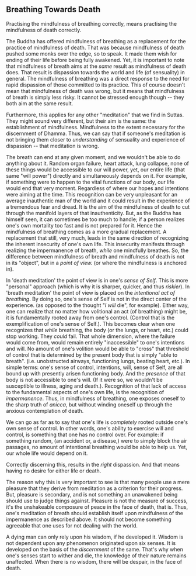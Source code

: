 
## Breathing Towards Death

Practising the mindfulness of breathing correctly, means practising the mindfulness of death correctly.

The Buddha has offered mindfulness of breathing as a replacement for the practice of mindfulness of death. That was because mindfulness of death pushed some monks over the edge, so to speak. It made them wish for ending of their life before being fully awakened. Yet, it is important to note that mindfulness of breath aims at the *same* result as mindfulness of death does. That result is dispassion towards the world and life (of sensuality) in general. The mindfulness of breathing was a direct response to the need for rapid dispassion of those committed to its practice. This of course doesn't mean that mindfulness of death was wrong, but it means that mindfulness of breath is simply less risky. It cannot be stressed enough though -- they both aim at the same result.

Furthermore, this applies for any other "meditation" that we find in Suttas. They might sound very different, but their aim is the same: the establishment of mindfulness. Mindfulness to the extent necessary for the discernment of Dhamma. Thus, we can say that if someone's meditation is not bringing them closer to *understanding* of sensuality and experience of dispassion -- that meditation is wrong.

The breath can end at any given moment, and we wouldn't be able to do anything about it. Random organ failure, heart attack, lung collapse, none of these things would be accessible to our will power, yet, our entire life (that same "will power") directly and simultaneously depends on it. For example, if something were to happen to the vital functions of our body, our life would end that very moment. Regardless of where our hopes and intentions were aiming at the time. This recognition can be very unpleasant for an average inauthentic man of the world and it could result in the experience of a tremendous fear and dread. It is the aim of the mindfulness of death to cut through the manifold layers of that inauthenticity. But, as the Buddha has himself seen, it can sometimes be too much to handle; if a person realizes one's own mortality too fast and is not prepared for it. Hence the mindfulness of breathing comes as a more gradual replacement. A replacement that still, very much, leads in the same direction of recognizing the inherent insecurity of one's own life. This insecurity manifests through realizing the impermanence of breath, *while* one mindfully breathes. So, the difference between mindfulness of breath and mindfulness of death is not in its "object", but in a *point of view.* (or where the mindfulness is anchored in).

In 'death meditation' the point of view is in one's *sense of Self*. This is more "personal" approach (which is why it is sharper, quicker, and thus *riskier*). In 'breath meditation' the point of view is placed on the *intentional act of breathing*. By doing so, one's sense of Self is not in the direct center of the experience. (as opposed to the thought "*I* *will* die", for example). Either way, one can realize that no matter how volitional an act (of breathing) might be, it is fundamentally rooted away from one's control. (Control that is the exemplification of one's sense of Self.). This becomes clear when one recognizes that *while* breathing, the body (or the lungs, or heart, etc.) could stop working. They *could* fail. That whole dimension, where the failure would come from, would remain entirely "inaccessible" to one's intentions and will. No amount of one's volition would be able to "cross" that threshold of control that is determined by the present body that is simply "able to breath". (i.e. unobstructed airways, functioning lungs, beating heart, etc.). In simple terms: one's sense of control, intentions, will, sense of Self, are all bound up with presently arisen functioning body. And the *presence* of that body is not accessible to one's will. (If it were so, we wouldn't be susceptible to illness, aging and death.). Recognition of that lack of access to the fundamental aspects of one's own life, is the recognition of *impermanence*. Thus, in mindfulness of breathing, one exposes oneself to the sharp truth of *anicca*, but without winding oneself up through the anxious contemplation of death.

We can go as far as to say that one's life is *completely* rooted outside one's own sense of control. In other words, one's ability to exercise will and control, is something that one has no control over. For example: if something random, (an accident or, a disease,) were to simply block the air passages, no amount of intentional breathing would be able to help us. Yet, our whole life would depend on it.

Correctly discerning this, results in the *right* dispassion. And that means having no desire for either life or death.

The reason why this is very important to see is that many people use a mere pleasure that they derive from meditation as a criterion for their progress. But, pleasure is secondary, and is not something an unawakened being should use to judge things against. Pleasure is not the measure of success, it's the unshakeable composure of peace in the face of death, that is. Thus, one's meditation of breath should establish itself upon mindfulness of the impermanence as described above. It should not become something agreeable that one uses for not dealing with the world.

A dying man can only rely upon his wisdom, if he developed it. Wisdom is not dependent upon any phenomenon originated upon six senses. It is developed on the basis of the *discernment* of the same. That's why when one's senses start to wither and die, the knowledge of their nature remains unaffected. When there is no wisdom, there will be despair, in the face of death.